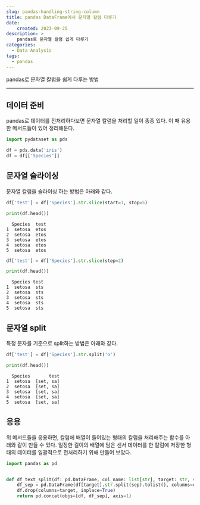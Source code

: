 ```yaml
---
slug: pandas-handling-string-column
title: pandas DataFrame에서 문자열 칼럼 다루기
date:
    created: 2023-09-25
description: >
    pandas로 문자열 칼럼 쉽게 다루기
categories:
  - Data Analysis
tags:
  - pandas
---
```


pandas로 문자열 칼럼을 쉽게 다루는 방법  

<!-- more -->

---

## 데이터 준비

pandas로 데이터를 전처리하다보면 문자열 칼럼을 처리할 일이 종종 있다. 이 때 유용한 메서드들이 있어 정리해둔다.  

```python
import pydataset as pds

df = pds.data('iris')
df = df[['Species']]
```

## 문자열 슬라이싱

문자열 칼럼을 슬라이싱 하는 방법은 아래와 같다.  

```python
df['test'] = df['Species'].str.slice(start=1, stop=5)

print(df.head())
```
```
  Species  test
1  setosa  etos
2  setosa  etos
3  setosa  etos
4  setosa  etos
5  setosa  etos
```

```python
df['test'] = df['Species'].str.slice(step=2)

print(df.head())
```
```
  Species test
1  setosa  sts
2  setosa  sts
3  setosa  sts
4  setosa  sts
5  setosa  sts
```

## 문자열 split

특정 문자를 기준으로 split하는 방법은 아래와 같다.  

```python
df['test'] = df['Species'].str.split('o')

print(df.head())
```
```
  Species       test
1  setosa  [set, sa]
2  setosa  [set, sa]
3  setosa  [set, sa]
4  setosa  [set, sa]
5  setosa  [set, sa]
```

## 응용

위 메서드들을 응용하면, 칼럼에 배열이 들어있는 형태의 칼럼을 처리해주는 함수를 아래와 같이 만들 수 있다. 일정한 길이의 배열에 담은 센서 데이터를 한 칼럼에 저장한 형태의 데이터를 일괄적으로 전처리하기 위해 만들어 보았다.  

```python
import pandas as pd


def df_text_split(df: pd.DataFrame, col_name: list[str], target: str, sep: str = ','):
    df_sep = pd.DataFrame(df[target].str.split(sep).tolist(), columns=col_name)
    df.drop(columns=target, inplace=True)
    return pd.concat(objs=[df, df_sep], axis=1)
```
